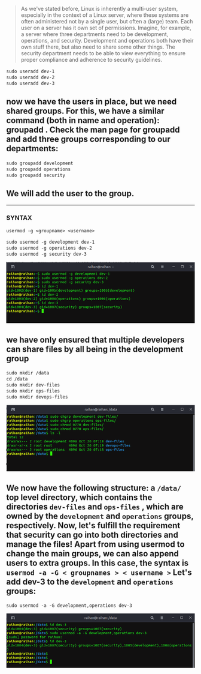 > As we've stated before, Linux is inherently a multi-user system, especially in the context of
a Linux server, where these systems are often administered not by a single user, but often a
(large) team. Each user on a server has it own set of permissions. Imagine, for example, a
server where three departments need to be development, operations, and security.
Development and operations both have their own stuff there, but also need to share some
other things. The security department needs to be able to view everything to ensure proper
compliance and adherence to security guidelines.
>

```
sudo useradd dev-1
sudo useradd dev-2
sudo useradd dev-3
```

## now we have the users in place, but we need shared groups. For this, we have a similar command (both in name and operation): groupadd . Check the man page for groupadd and add three groups corresponding to our departments:

```
sudo groupadd development
sudo groupadd operations
sudo groupadd security
```

## We will add the user to the group.
<hr>

### SYNTAX
```
usermod -g <groupname> <username>
```
```
sudo usermod -g development dev-1
sudo usermod -g operations dev-2
sudo usermod -g security dev-3
```
![Output 1](images/Screenshot1.png)

## we have only ensured that multiple developers can share files by all being in the development group

```
sudo mkdir /data
cd /data
sudo mkdir dev-files
sudo mkdir ops-files
sudo mkdir devops-files

```

![Output 2](images/Screenshot2.png)


## We now have the following structure: a ```/data/``` top level directory, which contains the directories ```dev-files``` and ```ops-files``` , which are owned by the `development` and `operations` groups, respectively. Now, let's fulfill the requirement that security can go into both directories and manage the files! Apart from using usermod to change the main groups, we can also append users to extra groups. In this case, the syntax is ``` usermod -a -G < groupnames > < username > ``` Let's add dev-3 to the ```development``` and ```operations``` groups:

```
sudo usermod -a -G development,operations dev-3
```

![output 3](images/Screenshot3.png)